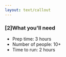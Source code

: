 ```yaml
---
layout: text/callout
---
```

### [2]What you'll need
- Prep time: 3 hours
- Number of people: 10+
- Time to run: 2 hours

